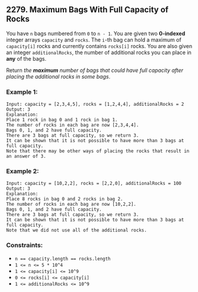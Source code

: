 ## 2279. Maximum Bags With Full Capacity of Rocks

You have ```n``` bags numbered from ```0``` to ```n - 1```. You are given two **0-indexed** integer arrays ```capacity``` and ```rocks```. The ```i```-th bag can hold a maximum of ```capacity[i]``` rocks and currently contains ```rocks[i]``` rocks. You are also given an integer ```additionalRocks```, the number of additional rocks you can place in **any** of the bags.

Return *the **maximum** number of bags that could have full capacity after placing the additional rocks in some bags*.

### Example 1:
```
Input: capacity = [2,3,4,5], rocks = [1,2,4,4], additionalRocks = 2
Output: 3
Explanation:
Place 1 rock in bag 0 and 1 rock in bag 1.
The number of rocks in each bag are now [2,3,4,4].
Bags 0, 1, and 2 have full capacity.
There are 3 bags at full capacity, so we return 3.
It can be shown that it is not possible to have more than 3 bags at full capacity.
Note that there may be other ways of placing the rocks that result in an answer of 3.
```
### Example 2:
```
Input: capacity = [10,2,2], rocks = [2,2,0], additionalRocks = 100
Output: 3
Explanation:
Place 8 rocks in bag 0 and 2 rocks in bag 2.
The number of rocks in each bag are now [10,2,2].
Bags 0, 1, and 2 have full capacity.
There are 3 bags at full capacity, so we return 3.
It can be shown that it is not possible to have more than 3 bags at full capacity.
Note that we did not use all of the additional rocks.
```

### Constraints:

* ```n == capacity.length == rocks.length```
* ```1 <= n <= 5 * 10^4```
* ```1 <= capacity[i] <= 10^9```
* ```0 <= rocks[i] <= capacity[i]```
* ```1 <= additionalRocks <= 10^9```